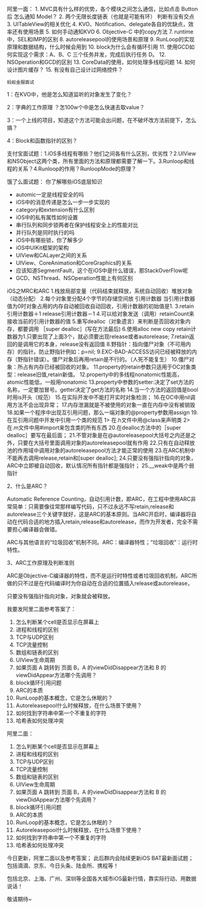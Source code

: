 阿里一面： 
	1.	MVC具有什么样的优势，各个模块之间怎么通信，比如点击 Button 后 怎么通知 Model？ 
	2.	两个无限长度链表（也就是可能有环） 判断有没有交点 
	3.	UITableView的相关优化 
	4.	KVO、Notification、delegate各自的优缺点，效率还有使用场景 
	5.	如何手动通知KVO 
	6.	Objective-C 中的copy方法 
	7.	runtime 中，SEL和IMP的区别 
	8.	autoreleasepool的使用场景和原理 
	9.	RunLoop的实现原理和数据结构，什么时候会用到 
	10.	block为什么会有循环引用 
	11.	使用GCD如何实现这个需求：A、B、C 三个任务并发，完成后执行任务 D。 
	12.	NSOperation和GCD的区别 
	13.	CoreData的使用，如何处理多线程问题 
	14.	如何设计图片缓存？ 
	15.	有没有自己设计过网络控件？

	蚂蚁金服面试

1：在KVO中，他是怎么知道监听的对象发生了变化？

2：字典的工作原理 ？怎100w个中是怎么快速去取value？

3：一个上线的项目，知道这个方法可能会出问题，在不破坏改方法前提下，怎么搞？

4：Block和函数指针的区别？

支付宝面试题：1.iOS多线程有哪些？他们之间各有什么区别，优劣性？2.UIView和NSObject这两个类，所有里面的方法和原理都需要了解一下。3.Runloop和线程的关系？4.Runloop的作用？RunloopMode的原理？




饿了么面试题：
你了解哪些iOS底层知识
* automic一定是线程安全的吗
* iOS中的消息传递是怎么一步一步实现的
* category和extension有什么区别
* iOS中的私有属性如何设置
* 串行队列和同步锁两者在保护线程安全上的性能对比
* 并行队列是同时执行的吗
* iOS中有哪些锁，你了解多少
* iOS中UIKit框架的架构
* UIView和CALayer之间的关系
* UIView、CoreAnimation和CoreGraphics的关系
* 应该知道SegmentFault，这个在iOS中是什么错误，那StackOverFlow呢
* GCD、NSThread、NSOperation性能上有何区别

iOS之MRC和ARC
1.栈放局部变量（代码结束就释放，系统自动回收）堆放对象（动态分配）
2.每个对象里分配4个字节的存储空间放 引用计数器 当引用计数器值为0时对象占用的内存自动被回收自动回收，引用计数器的初始值是1.
3.retain 引用计数器＋1   release引用计数器－1
4.可以给对象发送（调用）retainCount来接收当前的引用计数器的值
5.重写dealloc（对象遗言）来判断是否回收对象内存，都要调用
［super dealloc］(写在方法最后)
6.使用alloc new copy retain计数器为1.只要出现了上面3个，就必须要出现release或者autorelease;
7.retain返回的是调用它的本身，release没有返回值
8.野指针：指向僵尸对象（不可用内存）的指针。防止野指针例如：p=nil;
9.EXC-BAD-ACCESS访问已经被释放的内存（野指针错误）。僵尸对象后再用retain是不行的。（人死不能复生）
10.僵尸对象：所占有内存已经被回收的对象。
11.property的retain参数只适用于OC对象类型：release旧值,retain新值。
12.property中的多线程nonatomic性能高，atomic性能低，一般用nonatomic
13.property中参数的setter:决定了set方法的名称，一定要加冒号。getter决定了get方法的名称
14.当一个方法的返回值是bool时用is开头（规范）
15.在实际开发中不能打开实时对象检测；
16.在OC中用nil调用方法不会出现异常；
17.内存泄漏就是不被使用的对象一直在内存中没有被销毁
18.如果一个程序中出现互引用问题，那么一端对象的@property参数用assign
19.在互引用问题中开发中引用一个类的规范
1> 在.h文件中用@class来声明类
2> 在.m文件中用#import来包含类的所有东西
20.在dealloc方法中的［super dealloc］要写在最后面；
21.不管对象是在@autoreleasepool大括号之内还是之外，只要在大括号里面调用对象的autoreleasepool就有作用
22.只有在自动释放池的作用域中调用对象的autoreleasepool方法才能正常的使用
23.在ARC机制中不能再去调用release,retain和[super dealloc];
24.只要没有强指针指向的对象，ARC中立即被自动回收，默认情况所有指针都是强指针；
25.__weak中是两个弱指针


2、什么是ARC？

Automatic Reference Counting，自动引用计数，即ARC，在工程中使用ARC非常简单：只需要像往常那样编写代码，只不过永远不写retain,release和autorelease三个关键字就好，这是ARC的基本原则。当ARC开启时，编译器将自动在代码合适的地方插入retain,release和autorelease，而作为开发者，完全不需要担心编译器会做错。

ARC与其他语言的“垃圾回收”机制不同。ARC：编译器特性；“垃圾回收”：运行时特性。


3、ARC工作原理及判断准则

ARC是Objective-C编译器的特性，而不是运行时特性或者垃圾回收机制，ARC所做的只不过是在代码编译时为你自动在合适的位置插入release或autorelease，

只要没有强指针指向对象，对象就会被释放。


我要发阿里二面参考答案了：
1.    怎么判断某个cell是否显示在屏幕上
2.    进程和线程的区别
3.    TCP与UDP区别
4.    TCP流量控制
5.    数组和链表的区别
6.    UIView生命周期
7.    如果页面 A 跳转到 页面 B，A 的viewDidDisappear方法和 B 的viewDidAppear方法哪个先调用？
8.    block循环引用问题
9.    ARC的本质
10.    RunLoop的基本概念，它是怎么休眠的？
11.    Autoreleasepool什么时候释放，在什么场景下使用？
12.    如何找到字符串中第一个不重复的字符
13.    哈希表如何处理冲突


阿里二面：
1.    怎么判断某个cell是否显示在屏幕上
2.    进程和线程的区别
3.    TCP与UDP区别
4.    TCP流量控制
5.    数组和链表的区别
6.    UIView生命周期
7.    如果页面 A 跳转到 页面 B，A 的viewDidDisappear方法和 B 的viewDidAppear方法哪个先调用？
8.    block循环引用问题
9.    ARC的本质
10.    RunLoop的基本概念，它是怎么休眠的？
11.    Autoreleasepool什么时候释放，在什么场景下使用？
12.    如何找到字符串中第一个不重复的字符
13.    哈希表如何处理冲突

今日更新，阿里二面以及参考答案；
此后群内会陆续更新iOS BAT最新面试题；
包括滴滴、京东、今日头条、陆金所、携程等！

包括北京、上海、广州、深圳等全国各大城市iOS最新行情，靠实际行动、用数据说话！

敬请期待~
